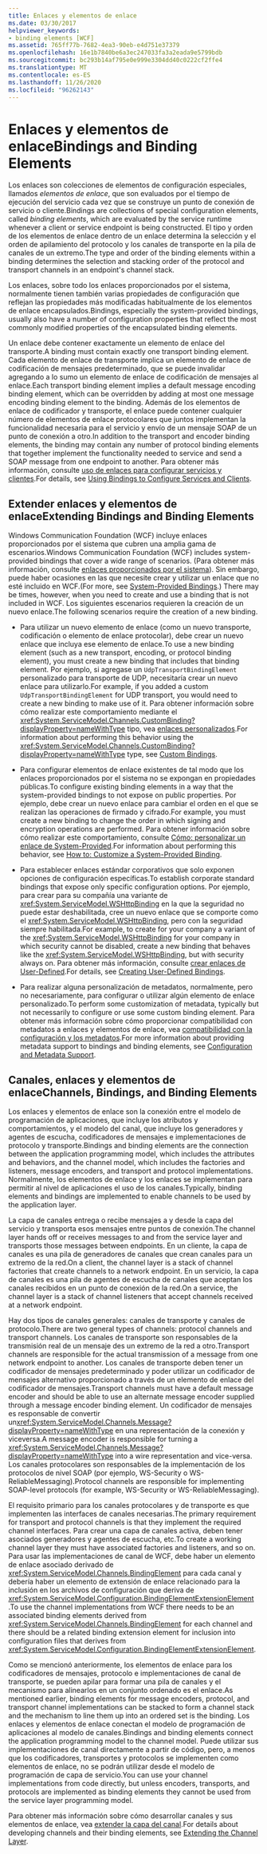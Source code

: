 ```yaml
---
title: Enlaces y elementos de enlace
ms.date: 03/30/2017
helpviewer_keywords:
- binding elements [WCF]
ms.assetid: 765ff77b-7682-4ea3-90eb-e4d751e37379
ms.openlocfilehash: 16e1b7840be6a3ec247033fa3a2eada9e5799bdb
ms.sourcegitcommit: bc293b14af795e0e999e3304dd40c0222cf2ffe4
ms.translationtype: MT
ms.contentlocale: es-ES
ms.lasthandoff: 11/26/2020
ms.locfileid: "96262143"
---
```

# <a name="bindings-and-binding-elements"></a><span data-ttu-id="48b61-102">Enlaces y elementos de enlace</span><span class="sxs-lookup"><span data-stu-id="48b61-102">Bindings and Binding Elements</span></span>

<span data-ttu-id="48b61-103">Los enlaces son colecciones de elementos de configuración especiales, llamados *elementos de enlace*, que son evaluados por el tiempo de ejecución del servicio cada vez que se construye un punto de conexión de servicio o cliente.</span><span class="sxs-lookup"><span data-stu-id="48b61-103">Bindings are collections of special configuration elements, called *binding elements*, which are evaluated by the service runtime whenever a client or service endpoint is being constructed.</span></span> <span data-ttu-id="48b61-104">El tipo y orden de los elementos de enlace dentro de un enlace determina la selección y el orden de apilamiento del protocolo y los canales de transporte en la pila de canales de un extremo.</span><span class="sxs-lookup"><span data-stu-id="48b61-104">The type and order of the binding elements within a binding determines the selection and stacking order of the protocol and transport channels in an endpoint's channel stack.</span></span>  
  
 <span data-ttu-id="48b61-105">Los enlaces, sobre todo los enlaces proporcionados por el sistema, normalmente tienen también varias propiedades de configuración que reflejan las propiedades más modificadas habitualmente de los elementos de enlace encapsulados.</span><span class="sxs-lookup"><span data-stu-id="48b61-105">Bindings, especially the system-provided bindings, usually also have a number of configuration properties that reflect the most commonly modified properties of the encapsulated binding elements.</span></span>  
  
 <span data-ttu-id="48b61-106">Un enlace debe contener exactamente un elemento de enlace del transporte.</span><span class="sxs-lookup"><span data-stu-id="48b61-106">A binding must contain exactly one transport binding element.</span></span> <span data-ttu-id="48b61-107">Cada elemento de enlace de transporte implica un elemento de enlace de codificación de mensajes predeterminado, que se puede invalidar agregando a lo sumo un elemento de enlace de codificación de mensajes al enlace.</span><span class="sxs-lookup"><span data-stu-id="48b61-107">Each transport binding element implies a default message encoding binding element, which can be overridden by adding at most one message encoding binding element to the binding.</span></span> <span data-ttu-id="48b61-108">Además de los elementos de enlace de codificador y transporte, el enlace puede contener cualquier número de elementos de enlace protocolares que juntos implementan la funcionalidad necesaria para el servicio y envío de un mensaje SOAP de un punto de conexión a otro.</span><span class="sxs-lookup"><span data-stu-id="48b61-108">In addition to the transport and encoder binding elements, the binding may contain any number of protocol binding elements that together implement the functionality needed to service and send a SOAP message from one endpoint to another.</span></span> <span data-ttu-id="48b61-109">Para obtener más información, consulte [uso de enlaces para configurar servicios y clientes](../using-bindings-to-configure-services-and-clients.md).</span><span class="sxs-lookup"><span data-stu-id="48b61-109">For details, see [Using Bindings to Configure Services and Clients](../using-bindings-to-configure-services-and-clients.md).</span></span>  
  
## <a name="extending-bindings-and-binding-elements"></a><span data-ttu-id="48b61-110">Extender enlaces y elementos de enlace</span><span class="sxs-lookup"><span data-stu-id="48b61-110">Extending Bindings and Binding Elements</span></span>  

 <span data-ttu-id="48b61-111">Windows Communication Foundation (WCF) incluye enlaces proporcionados por el sistema que cubren una amplia gama de escenarios.</span><span class="sxs-lookup"><span data-stu-id="48b61-111">Windows Communication Foundation (WCF) includes system-provided bindings that cover a wide range of scenarios.</span></span> <span data-ttu-id="48b61-112">(Para obtener más información, consulte [enlaces proporcionados por el sistema](../system-provided-bindings.md)). Sin embargo, puede haber ocasiones en las que necesite crear y utilizar un enlace que no esté incluido en WCF.</span><span class="sxs-lookup"><span data-stu-id="48b61-112">(For more, see [System-Provided Bindings](../system-provided-bindings.md).) There may be times, however, when you need to create and use a binding that is not included in WCF.</span></span> <span data-ttu-id="48b61-113">Los siguientes escenarios requieren la creación de un nuevo enlace.</span><span class="sxs-lookup"><span data-stu-id="48b61-113">The following scenarios require the creation of a new binding.</span></span>  
  
- <span data-ttu-id="48b61-114">Para utilizar un nuevo elemento de enlace (como un nuevo transporte, codificación o elemento de enlace protocolar), debe crear un nuevo enlace que incluya ese elemento de enlace.</span><span class="sxs-lookup"><span data-stu-id="48b61-114">To use a new binding element (such as a new transport, encoding, or protocol binding element), you must create a new binding that includes that binding element.</span></span> <span data-ttu-id="48b61-115">Por ejemplo, si agregase un `UdpTransportBindingElement` personalizado para transporte de UDP, necesitaría crear un nuevo enlace para utilizarlo.</span><span class="sxs-lookup"><span data-stu-id="48b61-115">For example, if you added a custom `UdpTransportBindingElement` for UDP transport, you would need to create a new binding to make use of it.</span></span> <span data-ttu-id="48b61-116">Para obtener información sobre cómo realizar este comportamiento mediante el <xref:System.ServiceModel.Channels.CustomBinding?displayProperty=nameWithType> tipo, vea [enlaces personalizados](custom-bindings.md).</span><span class="sxs-lookup"><span data-stu-id="48b61-116">For information about performing this behavior using the <xref:System.ServiceModel.Channels.CustomBinding?displayProperty=nameWithType> type, see [Custom Bindings](custom-bindings.md).</span></span>  
  
- <span data-ttu-id="48b61-117">Para configurar elementos de enlace existentes de tal modo que los enlaces proporcionados por el sistema no se expongan en propiedades públicas.</span><span class="sxs-lookup"><span data-stu-id="48b61-117">To configure existing binding elements in a way that the system-provided bindings to not expose on public properties.</span></span> <span data-ttu-id="48b61-118">Por ejemplo, debe crear un nuevo enlace para cambiar el orden en el que se realizan las operaciones de firmado y cifrado.</span><span class="sxs-lookup"><span data-stu-id="48b61-118">For example, you must create a new binding to change the order in which signing and encryption operations are performed.</span></span> <span data-ttu-id="48b61-119">Para obtener información sobre cómo realizar este comportamiento, consulte [Cómo: personalizar un enlace de System-Provided](how-to-customize-a-system-provided-binding.md).</span><span class="sxs-lookup"><span data-stu-id="48b61-119">For information about performing this behavior, see [How to: Customize a System-Provided Binding](how-to-customize-a-system-provided-binding.md).</span></span>  
  
- <span data-ttu-id="48b61-120">Para establecer enlaces estándar corporativos que solo exponen opciones de configuración específicas.</span><span class="sxs-lookup"><span data-stu-id="48b61-120">To establish corporate standard bindings that expose only specific configuration options.</span></span> <span data-ttu-id="48b61-121">Por ejemplo, para crear para su compañía una variante de <xref:System.ServiceModel.WSHttpBinding> en la que la seguridad no puede estar deshabilitada, cree un nuevo enlace que se comporte como el <xref:System.ServiceModel.WSHttpBinding>, pero con la seguridad siempre habilitada.</span><span class="sxs-lookup"><span data-stu-id="48b61-121">For example, to create for your company a variant of the <xref:System.ServiceModel.WSHttpBinding> for your company in which security cannot be disabled, create a new binding that behaves like the <xref:System.ServiceModel.WSHttpBinding>, but with security always on.</span></span> <span data-ttu-id="48b61-122">Para obtener más información, consulte [crear enlaces de User-Defined](creating-user-defined-bindings.md).</span><span class="sxs-lookup"><span data-stu-id="48b61-122">For details, see [Creating User-Defined Bindings](creating-user-defined-bindings.md).</span></span>  
  
- <span data-ttu-id="48b61-123">Para realizar alguna personalización de metadatos, normalmente, pero no necesariamente, para configurar o utilizar algún elemento de enlace personalizado.</span><span class="sxs-lookup"><span data-stu-id="48b61-123">To perform some customization of metadata, typically but not necessarily to configure or use some custom binding element.</span></span> <span data-ttu-id="48b61-124">Para obtener más información sobre cómo proporcionar compatibilidad con metadatos a enlaces y elementos de enlace, vea [compatibilidad con la configuración y los metadatos](configuration-and-metadata-support.md).</span><span class="sxs-lookup"><span data-stu-id="48b61-124">For more information about providing metadata support to bindings and binding elements, see [Configuration and Metadata Support](configuration-and-metadata-support.md).</span></span>  

## <a name="channels-bindings-and-binding-elements"></a><span data-ttu-id="48b61-125">Canales, enlaces y elementos de enlace</span><span class="sxs-lookup"><span data-stu-id="48b61-125">Channels, Bindings, and Binding Elements</span></span>  

 <span data-ttu-id="48b61-126">Los enlaces y elementos de enlace son la conexión entre el modelo de programación de aplicaciones, que incluye los atributos y comportamientos, y el modelo del canal, que incluye los generadores y agentes de escucha, codificadores de mensajes e implementaciones de protocolo y transporte.</span><span class="sxs-lookup"><span data-stu-id="48b61-126">Bindings and binding elements are the connection between the application programming model, which includes the attributes and behaviors, and the channel model, which includes the factories and listeners, message encoders, and transport and protocol implementations.</span></span> <span data-ttu-id="48b61-127">Normalmente, los elementos de enlace y los enlaces se implementan para permitir al nivel de aplicaciones el uso de los canales.</span><span class="sxs-lookup"><span data-stu-id="48b61-127">Typically, binding elements and bindings are implemented to enable channels to be used by the application layer.</span></span>  
  
 <span data-ttu-id="48b61-128">La capa de canales entrega o recibe mensajes a y desde la capa del servicio y transporta esos mensajes entre puntos de conexión.</span><span class="sxs-lookup"><span data-stu-id="48b61-128">The channel layer hands off or receives messages to and from the service layer and transports those messages between endpoints.</span></span> <span data-ttu-id="48b61-129">En un cliente, la capa de canales es una pila de generadores de canales que crean canales para un extremo de la red.</span><span class="sxs-lookup"><span data-stu-id="48b61-129">On a client, the channel layer is a stack of channel factories that create channels to a network endpoint.</span></span> <span data-ttu-id="48b61-130">En un servicio, la capa de canales es una pila de agentes de escucha de canales que aceptan los canales recibidos en un punto de conexión de la red.</span><span class="sxs-lookup"><span data-stu-id="48b61-130">On a service, the channel layer is a stack of channel listeners that accept channels received at a network endpoint.</span></span>  
  
 <span data-ttu-id="48b61-131">Hay dos tipos de canales generales: canales de transporte y canales de protocolo.</span><span class="sxs-lookup"><span data-stu-id="48b61-131">There are two general types of channels: protocol channels and transport channels.</span></span> <span data-ttu-id="48b61-132">Los canales de transporte son responsables de la transmisión real de un mensaje des un extremo de la red a otro.</span><span class="sxs-lookup"><span data-stu-id="48b61-132">Transport channels are responsible for the actual transmission of a message from one network endpoint to another.</span></span> <span data-ttu-id="48b61-133">Los canales de transporte deben tener un codificador de mensajes predeterminado y poder utilizar un codificador de mensajes alternativo proporcionado a través de un elemento de enlace del codificador de mensajes.</span><span class="sxs-lookup"><span data-stu-id="48b61-133">Transport channels must have a default message encoder and should be able to use an alternate message encoder supplied through a message encoder binding element.</span></span> <span data-ttu-id="48b61-134">Un codificador de mensajes es responsable de convertir un<xref:System.ServiceModel.Channels.Message?displayProperty=nameWithType> en una representación de la conexión y viceversa.</span><span class="sxs-lookup"><span data-stu-id="48b61-134">A message encoder is responsible for turning a <xref:System.ServiceModel.Channels.Message?displayProperty=nameWithType> into a wire representation and vice-versa.</span></span> <span data-ttu-id="48b61-135">Los canales protocolares son responsables de la implementación de los protocolos de nivel SOAP (por ejemplo, WS-Security o WS-ReliableMessaging).</span><span class="sxs-lookup"><span data-stu-id="48b61-135">Protocol channels are responsible for implementing SOAP-level protocols (for example, WS-Security or WS-ReliableMessaging).</span></span>  
  
 <span data-ttu-id="48b61-136">El requisito primario para los canales protocolares y de transporte es que implementen las interfaces de canales necesarias.</span><span class="sxs-lookup"><span data-stu-id="48b61-136">The primary requirement for transport and protocol channels is that they implement the required channel interfaces.</span></span> <span data-ttu-id="48b61-137">Para crear una capa de canales activa, deben tener asociados generadores y agentes de escucha, etc.</span><span class="sxs-lookup"><span data-stu-id="48b61-137">To create a working channel layer they must have associated factories and listeners, and so on.</span></span> <span data-ttu-id="48b61-138">Para usar las implementaciones de canal de WCF, debe haber un elemento de enlace asociado derivado de <xref:System.ServiceModel.Channels.BindingElement> para cada canal y debería haber un elemento de extensión de enlace relacionado para la inclusión en los archivos de configuración que deriva de <xref:System.ServiceModel.Configuration.BindingElementExtensionElement> .</span><span class="sxs-lookup"><span data-stu-id="48b61-138">To use the channel implementations from WCF there needs to be an associated binding elements derived from <xref:System.ServiceModel.Channels.BindingElement> for each channel and there should be a related binding extension element for inclusion into configuration files that derives from <xref:System.ServiceModel.Configuration.BindingElementExtensionElement>.</span></span>  
  
 <span data-ttu-id="48b61-139">Como se mencionó anteriormente, los elementos de enlace para los codificadores de mensajes, protocolo e implementaciones de canal de transporte, se pueden apilar para formar una pila de canales y el mecanismo para alinearlos en un conjunto ordenado es el enlace.</span><span class="sxs-lookup"><span data-stu-id="48b61-139">As mentioned earlier, binding elements for message encoders, protocol, and transport channel implementations can be stacked to form a channel stack and the mechanism to line them up into an ordered set is the binding.</span></span> <span data-ttu-id="48b61-140">Los enlaces y elementos de enlace conectan el modelo de programación de aplicaciones al modelo de canales.</span><span class="sxs-lookup"><span data-stu-id="48b61-140">Bindings and binding elements connect the application programming model to the channel model.</span></span> <span data-ttu-id="48b61-141">Puede utilizar sus implementaciones de canal directamente a partir de código, pero, a menos que los codificadores, transportes y protocolos se implementen como elementos de enlace, no se podrán utilizar desde el modelo de programación de capa de servicio.</span><span class="sxs-lookup"><span data-stu-id="48b61-141">You can use your channel implementations from code directly, but unless encoders, transports, and protocols are implemented as binding elements they cannot be used from the service layer programming model.</span></span>  
  
 <span data-ttu-id="48b61-142">Para obtener más información sobre cómo desarrollar canales y sus elementos de enlace, vea [extender la capa del canal](extending-the-channel-layer.md).</span><span class="sxs-lookup"><span data-stu-id="48b61-142">For details about developing channels and their binding elements, see [Extending the Channel Layer](extending-the-channel-layer.md).</span></span>
